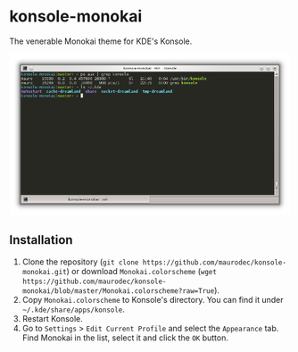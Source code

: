 konsole-monokai
===============

The venerable Monokai theme for KDE's Konsole.

<p align="center">
  <img src="https://github.com/maurodec/konsole-monokai/raw/screenshots/konsole.png?raw=true" alt="Konsole Monokai"/>
</p>


Installation
------------

1. Clone the repository (`git clone https://github.com/maurodec/konsole-monokai.git`) or download `Monokai.colorscheme` (`wget https://github.com/maurodec/konsole-monokai/blob/master/Monokai.colorscheme?raw=True`).
2. Copy `Monokai.colorscheme` to Konsole's directory. You can find it under `~/.kde/share/apps/konsole`.
3. Restart Konsole.
4. Go to `Settings` > `Edit Current Profile` and select the `Appearance` tab. Find Monokai in the list, select it and click the `OK` button.